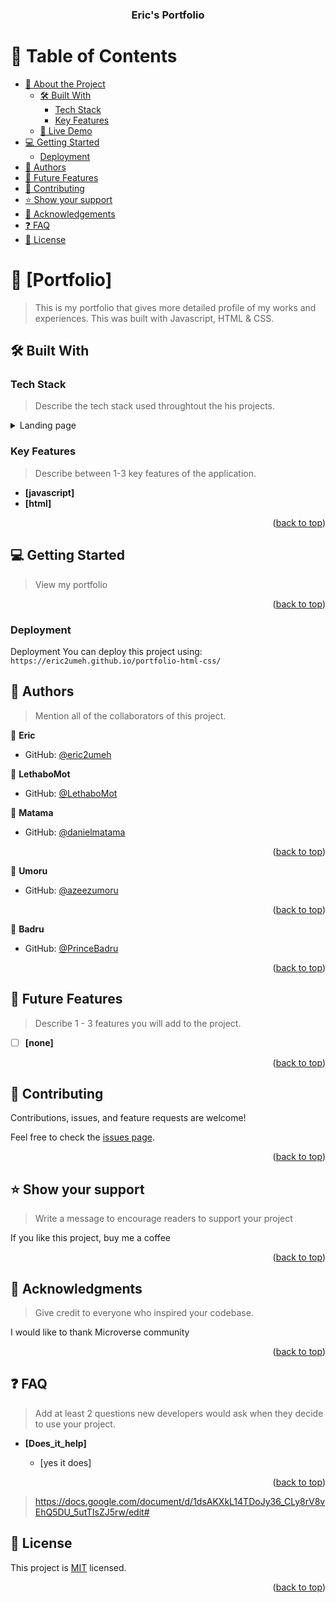 <a name="readme-top"></a>

<div align="center">

  <h3><b>Eric's Portfolio</b></h3>

</div>


# 📗 Table of Contents

- [📖 About the Project](#about-project)
  - [🛠 Built With](#built-with)
    - [Tech Stack](#tech-stack)
    - [Key Features](#key-features)
  - [🚀 Live Demo](#live-demo)
- [💻 Getting Started](#getting-started)
  - [Deployment](#triangular_flag_on_post-deployment)
- [👥 Authors](#authors)
- [🔭 Future Features](#future-features)
- [🤝 Contributing](#contributing)
- [⭐️ Show your support](#support)
- [🙏 Acknowledgements](#acknowledgements)
- [❓ FAQ](#faq)
- [📝 License](#license)

<!-- PROJECT DESCRIPTION -->

# 📖 [Portfolio] <a name="about-project"></a>

> This is my portfolio that gives more detailed profile of my works and experiences. This was built with Javascript, HTML & CSS.

## 🛠 Built With <a name="built-with"></a>

### Tech Stack <a name="tech-stack"></a>

> Describe the tech stack used throughtout the his projects.

<details>
  <summary>Landing page</summary>
  <ul>
    <li><a href="https://reactjs.org/">HTML</a></li>
  </ul>
</details>


<!-- Features -->

### Key Features <a name="key-features"></a>

> Describe between 1-3 key features of the application.

- **[javascript]**
- **[html]**

<p align="right">(<a href="#readme-top">back to top</a>)</p>

<!-- GETTING STARTED -->

## 💻 Getting Started <a name="getting-started"></a>

> View my portfolio

<p align="right">(<a href="#readme-top">back to top</a>)</p>

<!-- Deployment -->

### Deployment <a name="live-demo"></a>

Deployment You can deploy this project using: 
``` https://eric2umeh.github.io/portfolio-html-css/ ```   

<!-- AUTHORS -->

## 👥 Authors <a name="authors"></a>

> Mention all of the collaborators of this project.

👤 **Eric**

- GitHub: [@eric2umeh](https://github.com/githubhandle)

👤 **LethaboMot**

- GitHub: [@LethaboMot](https://github.com/githubhandle)

👤 **Matama**

- GitHub: [@danielmatama](https://github.com/githubhandle)

<p align="right">(<a href="#readme-top">back to top</a>)</p>

👤 **Umoru**

- GitHub: [@azeezumoru](https://github.com/githubhandle)

<p align="right">(<a href="#readme-top">back to top</a>)</p>

👤 **Badru**

- GitHub: [@PrinceBadru](https://github.com/githubhandle)

<p align="right">(<a href="#readme-top">back to top</a>)</p>

<!-- FUTURE FEATURES -->

## 🔭 Future Features <a name="future-features"></a>

> Describe 1 - 3 features you will add to the project.

- [ ] **[none]**

<p align="right">(<a href="#readme-top">back to top</a>)</p>

<!-- CONTRIBUTING -->

## 🤝 Contributing <a name="contributing"></a>

Contributions, issues, and feature requests are welcome!

Feel free to check the [issues page](../../issues/).

<p align="right">(<a href="#readme-top">back to top</a>)</p>

<!-- SUPPORT -->

## ⭐️ Show your support <a name="support"></a>

> Write a message to encourage readers to support your project

If you like this project, buy me a coffee

<p align="right">(<a href="#readme-top">back to top</a>)</p>

<!-- ACKNOWLEDGEMENTS -->

## 🙏 Acknowledgments <a name="acknowledgements"></a>

> Give credit to everyone who inspired your codebase.

I would like to thank Microverse community

<p align="right">(<a href="#readme-top">back to top</a>)</p>

<!-- FAQ (optional) -->

## ❓ FAQ <a name="faq"></a>

> Add at least 2 questions new developers would ask when they decide to use your project.

- **[Does_it_help]**

  - [yes it does]

<p align="right">(<a href="#readme-top">back to top</a>)</p>

<!-- Loom Walkthrough Presentation -->
> https://docs.google.com/document/d/1dsAKXkL14TDoJy36_CLy8rV8vEhQ5DU_5utTIsZJ5rw/edit#

<!-- LICENSE -->

## 📝 License <a name="license"></a>

This project is [MIT](./MIT.md) licensed.

<p align="right">(<a href="#readme-top">back to top</a>)</p>

